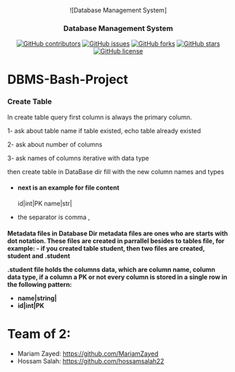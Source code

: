 <div align="center">
 
 ![Database Management System]

</div>

<h3 align="center">Database Management System</h3>

<div align="center">

[![GitHub contributors](https://img.shields.io/github/contributors/hossamsalah22/DBMS-Bash-Project)](https://github.com/hossamsalah22/DBMS-Bash-Project/contributors)
[![GitHub issues](https://img.shields.io/github/issues/hossamsalah22/DBMS-Bash-Project)](https://github.com/hossamsalah22/DBMS-Bash-Project/issues)
[![GitHub forks](https://img.shields.io/github/forks/hossamsalah22/DBMS-Bash-Project)](https://github.com/hossamsalah22/DBMS-Bash-Project/network)
[![GitHub stars](https://img.shields.io/github/stars/hossamsalah22/DBMS-Bash-Project)](https://github.com/hossamsalah22/DBMS-Bash-Project/stargazers)
[![GitHub license](https://img.shields.io/github/license/hossamsalah22/DBMS-Bash-Project)](https://github.com/hossamsalah22/DBMS-Bash-Project/blob/master/LICENSE)

</div>



# DBMS-Bash-Project

<h3> Create Table </h3>
In create table query
first column is always the primary column.

1- ask about table name
if table existed, echo table already existed

2- ask about number of columns

3- ask names of columns iterative with data type

then create table in DataBase dir fill with the new column names and types

- <h4>next is an example for file content</h4>
    id|int|PK
    name|str|
    
- the separator is comma ,

<h4>Metadata files in Database Dir</4>
metadata files are ones who are starts with dot notation. These files are created in parrallel besides to tables file, for example: 
- if you created table student, then two files are created, student and .student

.student file holds the columns data, which are column name, column data type, if a column a PK or not
every column is stored in a single row in the following pattern:
- name|string|
- id|int|PK

# Team of 2:
- Mariam Zayed: https://github.com/MariamZayed
- Hossam Salah: https://github.com/hossamsalah22
